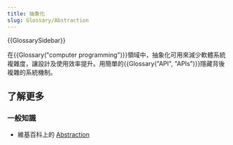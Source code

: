 ```yaml
---
title: 抽象化
slug: Glossary/Abstraction
---
```


{{GlossarySidebar}}

在{{Glossary("computer programming")}}領域中，抽象化可用來減少軟體系統複雜度，讓設計及使用效率提升。用簡單的{{Glossary("API", "APIs")}}隱藏背後複雜的系統機制。

## 了解更多

### 一般知識

- 維基百科上的 [Abstraction](<https://zh.wikipedia.org/wiki/Abstraction_(computer_science)>)
